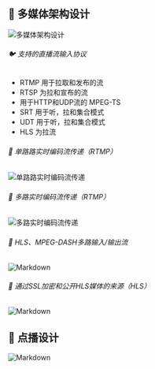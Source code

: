 ##  :bouquet: 多媒体架构设计  
![多媒体架构设计](Images/video-system.png)  
###### :bird: 支持的直播流输入协议  
* RTMP 用于拉取和发布的流  
* RTSP 为拉和宣布的流  
* 用于HTTP和UDP流的 MPEG-TS  
* SRT 用于听，拉和集合模式  
* UDT 用于听，拉和集合模式  
* HLS 为拉流  
###### :baby_chick: 单路路实时编码流传递（RTMP）  
![单路路实时编码流传递](Images/live_streaming_big.png)
###### :penguin: 多路实时编码流传递（RTMP）  
![多路实时编码流传递](Images/rtmp-republishing_big.png)  

######  :chicken: HLS、MPEG-DASH多路输入/输出流   
![Markdown](Images/rtmp-republishing-hls-dash_big.png)  

######  :hatched_chick: 通过SSL加密和公开HLS媒体的来源（HLS）  
![Markdown](Images/http_restreaming_big.png)  

##  :hibiscus: 点播设计  
![Markdown](Images/vod-system.png)   

